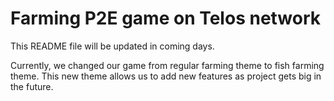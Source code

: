 # Farming P2E game on Telos network

This README file will be updated in coming days.

Currently, we changed our game from regular farming theme to fish farming theme. This new theme allows us to add new features as project gets big in the future.